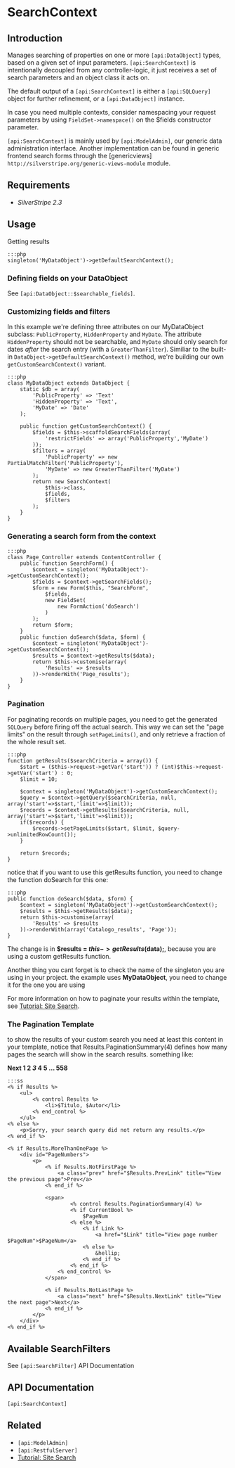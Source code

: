 # SearchContext

## Introduction

Manages searching of properties on one or more `[api:DataObject]` types, based on a given set of input parameters.
`[api:SearchContext]` is intentionally decoupled from any controller-logic,
it just receives a set of search parameters and an object class it acts on.

The default output of a `[api:SearchContext]` is either a `[api:SQLQuery]` object for further refinement, or a
`[api:DataObject]` instance.

In case you need multiple contexts, consider namespacing your request parameters by using `FieldSet->namespace()` on
the $fields constructor parameter.

`[api:SearchContext]` is mainly used by `[api:ModelAdmin]`, our generic data administration interface. Another
implementation can be found in generic frontend search forms through the [genericviews] `http://silverstripe.org/generic-views-module` module.

## Requirements

*  *SilverStripe 2.3*

## Usage

Getting results

	:::php
	singleton('MyDataObject')->getDefaultSearchContext();


### Defining fields on your DataObject

See `[api:DataObject::$searchable_fields]`.

### Customizing fields and filters

In this example we're defining three attributes on our MyDataObject subclass: `PublicProperty`, `HiddenProperty`
and `MyDate`. The attribute `HiddenProperty` should not be searchable, and `MyDate` should only search for dates
*after* the search entry (with a `GreaterThanFilter`). Similiar to the built-in `DataObject->getDefaultSearchContext()`
method, we're building our own `getCustomSearchContext()` variant.

	:::php
	class MyDataObject extends DataObject {
		static $db = array(
			'PublicProperty' => 'Text'
			'HiddenProperty' => 'Text',
			'MyDate' => 'Date'
		);
		
		public function getCustomSearchContext() {
			$fields = $this->scaffoldSearchFields(array(
				'restrictFields' => array('PublicProperty','MyDate')
			));
			$filters = array(
				'PublicProperty' => new PartialMatchFilter('PublicProperty'),
				'MyDate' => new GreaterThanFilter('MyDate')
			);
			return new SearchContext(
				$this->class, 
				$fields, 
				$filters
			);
		}
	}

### Generating a search form from the context

	:::php
	class Page_Controller extends ContentController {
		public function SearchForm() {
			$context = singleton('MyDataObject')->getCustomSearchContext();
			$fields = $context->getSearchFields();
			$form = new Form($this, "SearchForm",
				$fields,
				new FieldSet(
					new FormAction('doSearch')
				)
			);
			return $form;
		}
		public function doSearch($data, $form) {
			$context = singleton('MyDataObject')->getCustomSearchContext();
			$results = $context->getResults($data);
			return $this->customise(array(
				'Results' => $results
			))->renderWith('Page_results');
		}
	}


### Pagination

For paginating records on multiple pages, you need to get the generated `SQLQuery` before firing off the actual
search. This way we can set the "page limits" on the result through `setPageLimits()`, and only retrieve a fraction of
the whole result set.


	:::php
	function getResults($searchCriteria = array()) {
		$start = ($this->request->getVar('start')) ? (int)$this->request->getVar('start') : 0;
		$limit = 10;
			
		$context = singleton('MyDataObject')->getCustomSearchContext();
		$query = $context->getQuery($searchCriteria, null, array('start'=>$start,'limit'=>$limit));
		$records = $context->getResults($searchCriteria, null, array('start'=>$start,'limit'=>$limit));
		if($records) {
			$records->setPageLimits($start, $limit, $query->unlimitedRowCount());
		}
			
		return $records;
	}


notice that if you want to use this getResults function, you need to change the function doSearch for this one:

	:::php
	public function doSearch($data, $form) {
		$context = singleton('MyDataObject')->getCustomSearchContext();
		$results = $this->getResults($data);
		return $this->customise(array(
			'Results' => $results
		))->renderWith(array('Catalogo_results', 'Page'));
	}


The change is in **$results = $this->getResults($data);**, because you are using a custom getResults function.

Another thing you cant forget is to check the name of the singleton you are using in your project. the example uses
**MyDataObject**, you need to change it for the one you are using

For more information on how to paginate your results within the template, see [Tutorial: Site Search](/tutorials/site-search).


### The Pagination Template

to show the results of your custom search you need at least this content in your template, notice that
Results.PaginationSummary(4) defines how many pages the search will show in the search results. something like:

**Next   1 2  *3*  4  5  … 558**  


	:::ss
	<% if Results %>
		<ul>
			<% control Results %>
				<li>$Titulo, $Autor</li>
			<% end_control %>
		</ul>
	<% else %>
		<p>Sorry, your search query did not return any results.</p>
	<% end_if %>
	
	<% if Results.MoreThanOnePage %>
		<div id="PageNumbers">
			<p>
				<% if Results.NotFirstPage %>
					<a class="prev" href="$Results.PrevLink" title="View the previous page">Prev</a>
				<% end_if %>
			
				<span>
			    		<% control Results.PaginationSummary(4) %>
						<% if CurrentBool %>
							$PageNum
						<% else %>
							<% if Link %>
								<a href="$Link" title="View page number $PageNum">$PageNum</a>
							<% else %>
								&hellip;
							<% end_if %>
						<% end_if %>
					<% end_control %>
				</span>
			
				<% if Results.NotLastPage %>
					<a class="next" href="$Results.NextLink" title="View the next page">Next</a>
				<% end_if %>
			</p>
		</div>
	<% end_if %>


## Available SearchFilters

See `[api:SearchFilter]` API Documentation

## API Documentation
`[api:SearchContext]`

## Related

*  `[api:ModelAdmin]`
*  `[api:RestfulServer]`
*  [Tutorial: Site Search](/tutorials/site-search)

